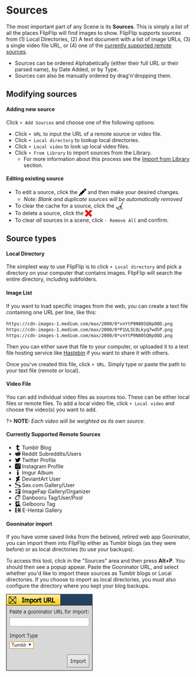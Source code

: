 # Sources
The most important part of any Scene is its **Sources**. This is simply a list of all the places FlipFlip will 
find images to show. FlipFlip supports sources from (1) Local Directories, (2) A text document with a list of 
image URLs, (3) a single video file URL, or (4) one of the 
[currently supported remote sources](#currently-supported-remote-sources).

* Sources can be ordered Alphabetically (either their full URL or their parsed name), by Date Added, or by Type.
* Sources can also be manually ordered by drag'n'dropping them.

## Modifying sources
#### Adding new source
Click `+ Add Sources` and choose one of the following options:
* Click `+ URL` to input the URL of a remote source or video file.
* Click `+ Local directory` to lookup local directories.
* Click `+ Local video` to look up local video files.
* Click `+ From Library` to import sources from the Library.
  * For more information about this process see the [Import from Library](import_from_library.md) section.

#### Editing existing source
* To edit a source, click the <img style="vertical-align: -5px" src="doc_icons/pencil.svg" alt="Edit" width="20" height="20"> 
and then make your desired changes. 
  * _Note: Blank and duplicate sources will be automatically removed_
* To clear the cache for a source, click the <img style="vertical-align: -5px" src="doc_icons/clean.svg" 
alt="Clear cache" width="20" height="20">
* To delete a source, click the <img style="vertical-align: -5px" src="doc_icons/delete.svg" alt="Remove" width="20" height="20">
* To clear _all_ sources in a scene, click `- Remove All` and confirm.

## Source types

#### Local Directory
The simplest way to use FlipFlip is to click `+ Local directory` and pick a directory on your computer that contains 
images. FlipFlip will search the entire directory, including subfolders.

#### Image List
If you want to load specific images from the web, you can create a text file containing one URL per line, like this:
```
https://cdn-images-1.medium.com/max/2000/0*vnYtP9N80SQ0pOOD.png
https://cdn-images-1.medium.com/max/2000/0*P1UL5C8Lkyq7wd5P.png
https://cdn-images-1.medium.com/max/2000/0*vnYtP9N80SQ0pOOD.png
```
Then you can either save that file to your computer, or uploaded it to a text file hosting service like 
[Hastebin](https://hastebin.com) if you want to share it with others.

Once you've created this file, click `+ URL`. Simply type or paste the path to your text file (remote or local).

#### Video File
You can add individual video files as sources too. These can be either local files or remote files. To add a 
local video file, click `+ Local video` and choose the video(s) you want to add.

?> **NOTE:** _Each video will be weighted as its own source._

#### Currently Supported Remote Sources

* <img style="vertical-align: -2px" src="doc_icons/tumblr.svg" alt="Tumblr" width="15" height="15"> Tumblr Blog
* <img style="vertical-align: -2px" src="doc_icons/reddit.svg" alt="Reddit" width="15" height="15"> Reddit Subreddits/Users
* <img style="vertical-align: -2px" src="doc_icons/twitter.svg" alt="Twitter" width="15" height="15"> Twitter Profile
* <img style="vertical-align: -2px" src="doc_icons/instagram.svg" alt="Instagram" width="15" height="15"> Instagram Profile
* <img style="vertical-align: -2px" src="doc_icons/imgur.svg" alt="Imgur" width="15" height="15"> Imgur Album
* <img style="vertical-align: -2px" src="doc_icons/deviantart.svg" alt="DeviantArt" width="15" height="15"> DeviantArt User
* <img style="vertical-align: -2px" src="doc_icons/sexcom.svg" alt="Sex.com" width="15" height="15"> Sex.com Gallery/User
* <img style="vertical-align: -2px; margin-right: 5px" src="doc_icons/imagefap.png" alt="ImageFap" width="15" height="15">ImageFap Gallery/Organizer
* <img style="vertical-align: -2px; margin-right: 5px" src="doc_icons/danbooru.png" alt="Danbooru" width="15" height="15">Danbooru Tag/User/Pool
* <img style="vertical-align: -2px; margin-right: 5px" src="doc_icons/gelbooru.png" alt="Gelbooru" width="15" height="15">Gelbooru Tag
* <img style="vertical-align: -2px; margin-right: 5px" src="doc_icons/ehentai.png" alt="E-Hentai" width="15" height="15">E-Hentai Gallery

#### Gooninator import
If you have some saved links from the beloved, retired web app Gooninator, you can import them into FlipFlip either as 
Tumblr blogs (as they were before) or as local directories (to use your backups).

To access this tool, click in the "Sources" area and then press **Alt+P**. You should then see a popup appear. Paste 
the Gooninator URL, and select whether you'd like to import these sources as Tumblr blogs or Local directories. If you 
choose to import as local directories, you must also configure the directory where you kept your blog backups.

![](doc_images/gooninator_import_modal.png)